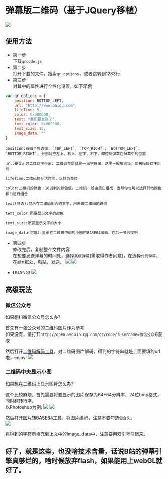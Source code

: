 弹幕版二维码（基于JQuery移植）
===
![](https://github.com/qq456cvb/DanmukuTools/blob/master/ref1.png)
## 使用方法
* 第一步<br>
下载`qrcode.js`<br>
* 第二步<br>
打开下载的文件，搜索`qr_options`，或者跳转到1283行<br>
* 第三步<br>
对其中的属性进行个性化设置，如下示例<br>
```JavaScript
var qr_options = {
	position: BOTTOM_LEFT,
	url: "http://www.baidu.com",
	lifeTime: 5,
	color: 0x000000,
	text: "我们要发财了",
	text_color: 0x00FF00,
	text_size: 18,
	image_data: ""
}
```
	position:有四个可选值: `TOP_LEFT`, `TOP_RIGHT`, `BOTTOM_LEFT`, `BOTTOM_RIGHT`, 分别对应左上、右上、左下、右下，即控制弹幕在屏幕中的位置

	url:要显示的二维码字符串: 二维码本质就是一串字符串，这里一般填网址，能被扫码软件识别

	lifeTime:二维码的存活时间，以秒为单位

	color:二维码的颜色，16进制的颜色值，二维码一般由黑白组成，当然你也可以选择其他颜色和白进行组合

	text(可选):显示在二维码附近的文字，用来做二维码的说明

	text_color:所要显示文字的颜色

	text_size:所要显示文字的大小

	image_data(可选):显示在二维码中间的小图的BASE64编码，在后一节会提到

* 第四步<br>
修改完后，复制整个文件内容<br>
在想要发送弹幕的时间处，选择`高级弹幕`(需取得作者同意)，在选择`代码弹幕`，在`脚本`框处，粘贴，发送。
![](https://github.com/qq456cvb/DanmukuTools/blob/master/ref5.png)
![](https://github.com/qq456cvb/DanmukuTools/blob/master/ref6.png)

* DUANG!
![](https://github.com/qq456cvb/DanmukuTools/blob/master/ref2.png)

## 高级玩法
### 微信公众号
如果想扫微信公众号怎么办?

首先有一张公众号的二维码图片作为参考<br>
如果没有，请打开`http://open.weixin.qq.com/qr/code/?username=微信公众号`获取<br>

然后打开[二维码解码工具](http://tool.chinaz.com/qrcode)，对二维码图片解码，得到的字符串就是上面要填的url啦，enjoy!
![](https://github.com/qq456cvb/DanmukuTools/blob/master/ref4.png)

### 二维码中央显示小图
如果想在二维码上显示图片怎么办?

这个比较麻烦，首先需要将要显示的图片保存为64*64分辨率，24位bmp格式，同时翻转行序。<br>
以Photoshop为例:
![](https://github.com/qq456cvb/DanmukuTools/blob/master/ref7.png)
![](https://github.com/qq456cvb/DanmukuTools/blob/master/ref8.png)

然后打开[图片转BASE64工具](http://tool.css-js.com/base64.html)，将图片编码，注意不要勾选`包含头`。<br>
![](https://github.com/qq456cvb/DanmukuTools/blob/master/ref3.png)

将得到的字符串填充到上文中的image_data中，注意要用双引号引起来。

好了，就是这些，也没啥技术含量，话说B站的弹幕引擎真够烂的，啥时候放弃flash，如果能用上webGL就好了。
----------
